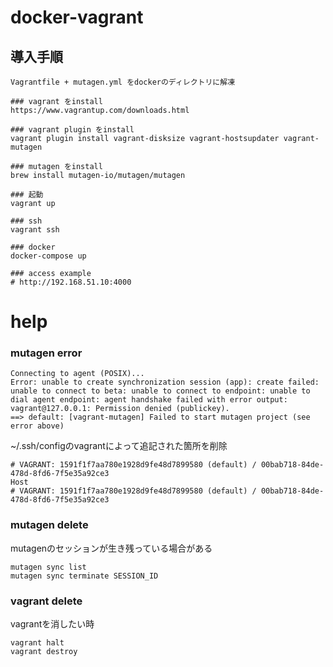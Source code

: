 # docker-vagrant

## 導入手順

```
Vagrantfile + mutagen.yml をdockerのディレクトリに解凍

### vagrant をinstall
https://www.vagrantup.com/downloads.html

### vagrant plugin をinstall
vagrant plugin install vagrant-disksize vagrant-hostsupdater vagrant-mutagen

### mutagen をinstall
brew install mutagen-io/mutagen/mutagen

### 起動
vagrant up

### ssh
vagrant ssh

### docker
docker-compose up

### access example
# http://192.168.51.10:4000
```

# help
### mutagen error

```
Connecting to agent (POSIX)...
Error: unable to create synchronization session (app): create failed: unable to connect to beta: unable to connect to endpoint: unable to dial agent endpoint: agent handshake failed with error output:
vagrant@127.0.0.1: Permission denied (publickey).
==> default: [vagrant-mutagen] Failed to start mutagen project (see error above)
```

~/.ssh/configのvagrantによって追記された箇所を削除

```:example
# VAGRANT: 1591f1f7aa780e1928d9fe48d7899580 (default) / 00bab718-84de-478d-8fd6-7f5e35a92ce3
Host
# VAGRANT: 1591f1f7aa780e1928d9fe48d7899580 (default) / 00bab718-84de-478d-8fd6-7f5e35a92ce3
```

### mutagen delete

mutagenのセッションが生き残っている場合がある

```
mutagen sync list
mutagen sync terminate SESSION_ID
```

### vagrant delete

vagrantを消したい時

```
vagrant halt
vagrant destroy
```
